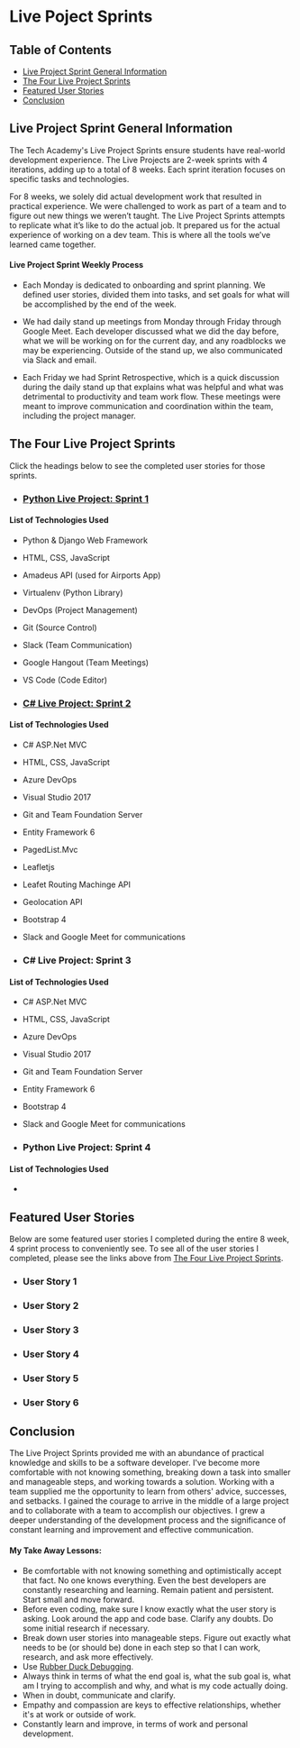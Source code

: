 # Live Poject Sprints

## Table of Contents
- [Live Project Sprint General Information](#live-project-sprint-general-information)
- [The Four Live Project Sprints](#the-four-live-project-sprints)
- [Featured User Stories](#featured-user-stories)
- [Conclusion](#conclusion)

## Live Project Sprint General Information
The Tech Academy's Live Project Sprints ensure students have real-world development experience. The Live Projects are 2-week sprints with 4 iterations, adding up to a total of 8 weeks. Each sprint iteration focuses on specific tasks and technologies.

For 8 weeks, we solely did actual development work that resulted in practical experience. We were challenged to work as part of a team and to figure out new things we weren’t taught. The Live Project Sprints attempts to replicate what it’s like to do the actual job. It prepared us for the actual experience of working on a dev team. This is where all the tools we’ve learned came together.

#### Live Project Sprint Weekly Process
- Each Monday is dedicated to onboarding and sprint planning. We defined user stories, divided them into tasks, and set goals for what will be accomplished by the end of the week.

- We had daily stand up meetings from Monday through Friday through Google Meet. Each developer discussed what we did the day before, what we will be working on for the current day, and any roadblocks we may be experiencing. Outside of the stand up, we also communicated via Slack and email.

- Each Friday we had Sprint Retrospective, which is a quick discussion during the daily stand up that explains what was helpful and what was detrimental to productivity and team work flow. These meetings were meant to improve communication and coordination within the team, including the project manager.

## The Four Live Project Sprints
Click the headings below to see the completed user stories for those sprints.

- ### [Python Live Project: Sprint 1](https://github.com/rbmanez/TTA-Live-Project-Sprints/blob/master/PythonLiveProjectSprint1.md)
#### List of Technologies Used
  - Python & Django Web Framework
  - HTML, CSS, JavaScript
  - Amadeus API (used for Airports App)
  - Virtualenv (Python Library)
  - DevOps (Project Management)
  - Git (Source Control)
  - Slack (Team Communication)
  - Google Hangout (Team Meetings)
  - VS Code (Code Editor)
  
- ### [C# Live Project: Sprint 2](https://github.com/rbmanez/TTA-Live-Project-Sprints/blob/master/C%23LiveProjectSprint2.md)
#### List of Technologies Used
  - C# ASP.Net MVC
  - HTML, CSS, JavaScript
  - Azure DevOps
  - Visual Studio 2017
  - Git and Team Foundation Server
  - Entity Framework 6
  - PagedList.Mvc
  - Leafletjs
  - Leafet Routing Machinge API
  - Geolocation API
  - Bootstrap 4
  - Slack and Google Meet for communications
  
- ### C# Live Project: Sprint 3
#### List of Technologies Used
  - C# ASP.Net MVC
  - HTML, CSS, JavaScript
  - Azure DevOps
  - Visual Studio 2017
  - Git and Team Foundation Server
  - Entity Framework 6
  - Bootstrap 4
  - Slack and Google Meet for communications
  
- ### Python Live Project: Sprint 4
#### List of Technologies Used
  - 

## Featured User Stories

Below are some featured user stories I completed during the entire 8 week, 4 sprint process to conveniently see. To see all of the user stories I completed, please see the links above from [The Four Live Project Sprints](#the-four-live-project-sprints).

- ### User Story 1

- ### User Story 2

- ### User Story 3

- ### User Story 4

- ### User Story 5

- ### User Story 6

## Conclusion
The Live Project Sprints provided me with an abundance of practical knowledge and skills to be a software developer. I've become more comfortable with not knowing something, breaking down a task into smaller and manageable steps, and working towards a solution. Working with a team supplied me the opportunity to learn from others' advice, successes, and setbacks. I gained the courage to arrive in the middle of a large project and to collaborate with a team to accomplish our objectives. I grew a deeper understanding of the development process and the significance of constant learning and improvement and effective communication.
#### My Take Away Lessons:
- Be comfortable with not knowing something and optimistically accept that fact. No one knows everything. Even the best developers are constantly researching and learning. Remain patient and persistent. Start small and move forward.
- Before even coding, make sure I know exactly what the user story is asking. Look around the app and code base. Clarify any doubts. Do some initial research if necessary.
- Break down user stories into manageable steps. Figure out exactly what needs to be (or should be) done in each step so that I can work, research, and ask more effectively.
- Use [Rubber Duck Debugging](https://en.wikipedia.org/wiki/Rubber_duck_debugging).
- Always think in terms of what the end goal is, what the sub goal is, what am I trying to accomplish and why, and what is my code actually doing.
- When in doubt, communicate and clarify.
- Empathy and compassion are keys to effective relationships, whether it's at work or outside of work.
- Constantly learn and improve, in terms of work and personal development.
